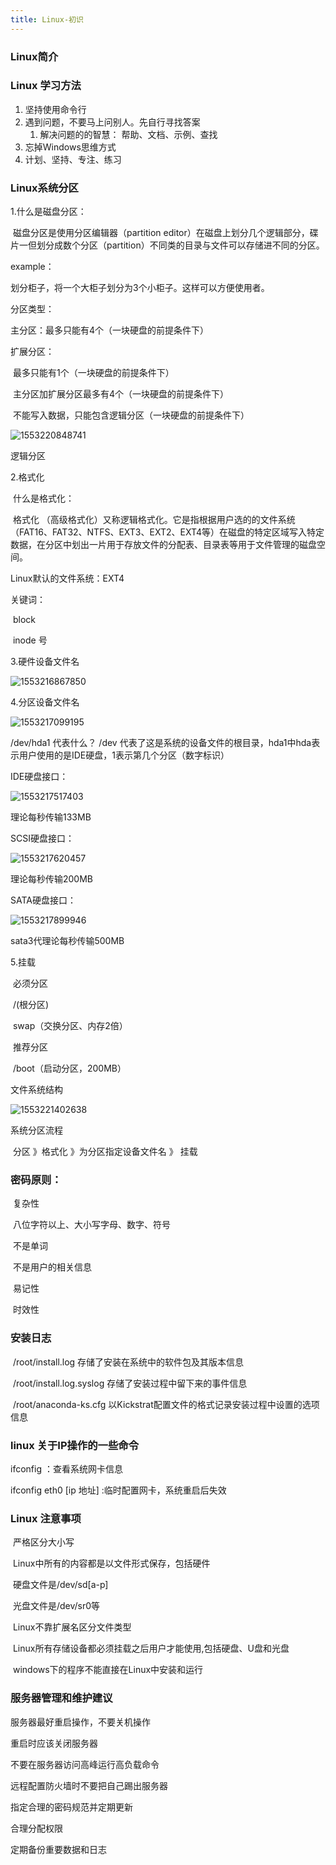 ```yaml
---
title: Linux-初识
---
```

### Linux简介

### Linux 学习方法

1. 坚持使用命令行
2. 遇到问题，不要马上问别人。先自行寻找答案
   1. 解决问题的的智慧： 帮助、文档、示例、查找
3. 忘掉Windows思维方式
4. 计划、坚持、专注、练习

### Linux系统分区

1.什么是磁盘分区：

​	磁盘分区是使用分区编辑器（partition editor）在磁盘上划分几个逻辑部分，碟片一但划分成数个分区（partition）不同类的目录与文件可以存储进不同的分区。

example：

划分柜子，将一个大柜子划分为3个小柜子。这样可以方便使用者。

分区类型：

主分区：最多只能有4个（一块硬盘的前提条件下）

扩展分区：

​	最多只能有1个（一块硬盘的前提条件下）

​	主分区加扩展分区最多有4个（一块硬盘的前提条件下）

​	不能写入数据，只能包含逻辑分区（一块硬盘的前提条件下）

![1553220848741](C:\Users\sloth\AppData\Local\Temp\1553220848741.png)

逻辑分区

2.格式化

​	什么是格式化：

​	格式化 （高级格式化）又称逻辑格式化。它是指根据用户选的的文件系统（FAT16、FAT32、NTFS、EXT3、EXT2、EXT4等）在磁盘的特定区域写入特定数据，在分区中划出一片用于存放文件的分配表、目录表等用于文件管理的磁盘空间。

Linux默认的文件系统：EXT4

关键词：

​	block

​	inode 号

3.硬件设备文件名

![1553216867850](C:\Users\sloth\AppData\Local\Temp\1553216867850.png)

4.分区设备文件名

![1553217099195](C:\Users\sloth\AppData\Local\Temp\1553217099195.png)

/dev/hda1 代表什么？ /dev 代表了这是系统的设备文件的根目录，hda1中hda表示用户使用的是IDE硬盘，1表示第几个分区（数字标识）

IDE硬盘接口：

![1553217517403](C:\Users\sloth\AppData\Local\Temp\1553217517403.png)

理论每秒传输133MB

SCSI硬盘接口：

![1553217620457](C:\Users\sloth\AppData\Local\Temp\1553217620457.png)

理论每秒传输200MB

SATA硬盘接口：

![1553217899946](C:\Users\sloth\AppData\Local\Temp\1553217899946.png)

sata3代理论每秒传输500MB  

5.挂载

​	必须分区

​		/(根分区)

​		swap（交换分区、内存2倍）

​	推荐分区

​		/boot（启动分区，200MB）

文件系统结构

![1553221402638](C:\Users\sloth\AppData\Local\Temp\1553221402638.png)

系统分区流程

​	分区 》格式化 》为分区指定设备文件名 》 挂载

### 密码原则：

​	复杂性

​		八位字符以上、大小写字母、数字、符号

​		不是单词

​		不是用户的相关信息

​	易记性

​	时效性

### 安装日志

​	/root/install.log 存储了安装在系统中的软件包及其版本信息

​	/root/install.log.syslog 存储了安装过程中留下来的事件信息

​	/root/anaconda-ks.cfg 以Kickstrat配置文件的格式记录安装过程中设置的选项信息

### linux 关于IP操作的一些命令

ifconfig ：查看系统网卡信息

ifconfig eth0 [ip 地址]  :临时配置网卡，系统重启后失效

### Linux 注意事项

​	严格区分大小写

​	 Linux中所有的内容都是以文件形式保存，包括硬件

​		硬盘文件是/dev/sd[a-p]

​		光盘文件是/dev/sr0等

​	Linux不靠扩展名区分文件类型 

​	Linux所有存储设备都必须挂载之后用户才能使用,包括硬盘、U盘和光盘

​	windows下的程序不能直接在Linux中安装和运行 

### 服务器管理和维护建议



服务器最好重启操作，不要关机操作

重启时应该关闭服务器

不要在服务器访问高峰运行高负载命令

远程配置防火墙时不要把自己踢出服务器

指定合理的密码规范并定期更新

合理分配权限

定期备份重要数据和日志




